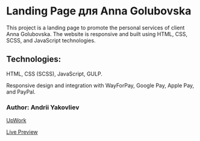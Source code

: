 # Landing Page для Anna Golubovska

This project is a landing page to promote the personal services of client Anna Golubovska. The website is responsive and built using HTML, CSS, SCSS, and JavaScript technologies.

## Technologies:

HTML, CSS (SCSS), JavaScript, GULP.

Responsive design and integration with WayForPay, Google Pay, Apple Pay, and PayPal.

### Author: Andrii Yakovliev
[UpWork](https://www.upwork.com/freelancers/~01a75a9a5d09ef15a6)

[Live Preview](https://andreiyakovliev.github.io/landing-page-anna-golubovska)
